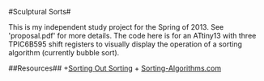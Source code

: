 #Sculptural Sorts#

This is my independent study project for the Spring of 2013.  See 'proposal.pdf'
for more details.  The code here is for an ATtiny13 with three TPIC6B595 shift
registers to visually display the operation of a sorting algorithm (currently
bubble sort).

##Resources##
    +[Sorting Out Sorting](http://youtu.be/SJwEwA5gOkM)
    + [Sorting-Algorithms.com](http://www.sorting-algorithms.com/)
